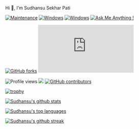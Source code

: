 Hi 👋, I'm Sudhansu Sekhar Pati
<br />


[![Maintenance](https://img.shields.io/badge/Maintained%3F-yes-green.svg)](https://GitHub.com/sudhansu143/StrapDown.js/graphs/commit-activity) [![Windows](https://svgshare.com/i/ZhY.svg)](https://svgshare.com/i/ZhY.svg)
[![Windows](https://svgshare.com/i/ZhY.svg)](https://svgshare.com/i/ZhY.svg)
[![Ask Me Anything !](https://img.shields.io/badge/Ask%20me-anything-1abc9c.svg)](https://GitHub.com/sudhansu143/ama)

[![GitHub forks](https://badgen.net/github/forks/sudhansu143/Strapdown.js/)](https://GitHub.com/sudhansu143/StrapDown.js/network/) [![GitHub stars](https://badgen.net/github/stars/sudhansu143/Strapdown.js)](https://GitHub.com/sudhansu143/StrapDown.js/stargazers/)

![Profile views](https://gpvc.arturio.dev/sudhansu143) 
![](https://komarev.com/ghpvc/?username=sudhansu143)
[![GitHub contributors](https://img.shields.io/github/contributors/sudhansu143/badges.svg)](https://GitHub.com/sudhansu143/badges/graphs/contributors/)


[![trophy](https://github-profile-trophy.vercel.app/?username=sudhansu143)](https://github.com/sudhansu143/github-profile-trophy)

[![Sudhansu's github stats](https://github-readme-stats.vercel.app/api?username=sudhansu143&theme=blue-green)](https://github.com/sudhansu143/github-readme-stats)

[![Sudhansu's top languages](https://github-readme-stats.vercel.app/api/top-langs/?username=sudhansu143&theme=blue-green)](https://github.com/sudhansu143/github-readme-stats)

[![Sudhansu's github streak](https://github-readme-streak-stats.herokuapp.com/?user=sudhansu143&theme=blue-green)](https://github.com/sudhansu143/github-readme-streak-stats)




